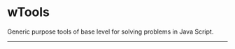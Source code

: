 # wTools

Generic purpose tools of base level for solving problems in Java Script.

_ _ _ _ _ _
































































































































